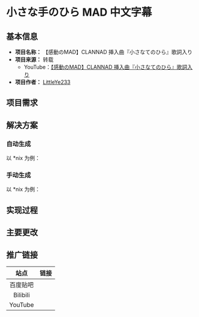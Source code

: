<!-- Project README Template v -->

# 小さな手のひら MAD 中文字幕

## 基本信息

- **项目名称：** 【感動のMAD】CLANNAD 挿入曲『小さなてのひら』歌詞入り
- **项目来源：** 转载
  - YouTube：[【感動のMAD】CLANNAD 挿入曲『小さなてのひら』歌詞入り](https://www.youtube.com/watch?v=R6xAQxgA1sQ)
- **项目作者：** [LittleYe233](https://github.com/LittleYe233)

## 项目需求

## 解决方案

### 自动生成

以 *nix 为例：

### 手动生成

以 *nix 为例：

## 实现过程

## 主要更改

## 推广链接

| 站点 | 链接 |
| :-: | :-: |
| 百度贴吧 |  |
| Bilibili |  |
| YouTube |  |